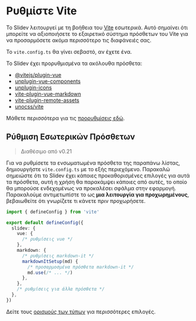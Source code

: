 # Ρυθμίστε Vite

<Environment type="node" />

Το Slidev λειτουργεί με τη βοήθεια του [Vite](https://vitejs.dev/) εσωτερικά. Αυτό σημαίνει ότι μπορείτε να αξιοποιήσετε το εξαιρετικό σύστημα πρόσθετων του Vite για να προσαρμόσετε ακόμα περισσότερο τις διαφάνειές σας.

Το `vite.config.ts` θα γίνει σεβαστό, αν έχετε ένα.

Το Slidev έχει προρυθμισμένα τα ακόλουθα πρόσθετα:

- [@vitejs/plugin-vue](https://github.com/vitejs/vite/tree/main/packages/plugin-vue)
- [unplugin-vue-components](https://github.com/antfu/unplugin-vue-components)
- [unplugin-icons](https://github.com/antfu/unplugin-icons)
- [vite-plugin-vue-markdown](https://github.com/antfu/vite-plugin-vue-markdown)
- [vite-plugin-remote-assets](https://github.com/antfu/vite-plugin-remote-assets)
- [unocss/vite](https://github.com/unocss/unocss/tree/main/packages/vite)

Μάθετε περισσότερα για τις [προρυθμίσεις εδώ](https://github.com/slidevjs/slidev/blob/main/packages/slidev/node/plugins/preset.ts).

## Ρύθμιση Εσωτερικών Πρόσθετων

> Διαθέσιμο από v0.21

Για να ρυθμίσετε τα ενσωματωμένα πρόσθετα της παραπάνω λίστας, δημιουργήστε `vite.config.ts` με το εξής περιεχόμενο. Παρακαλώ σημειώστε ότι το Slidev έχει κάποιες προκαθορισμένες επιλογές για αυτά τα πρόσθετα, αυτή η χρήση θα παρακάμψει κάποιες από αυτές, το οποίο θα μπορούσε ενδεχομένως να προκαλέσει σφάλμα στην εφαρμογή. Παρακαλούμε αντιμετωπίστε το ως **μια λειτουργία για προχωρημένους**, βεβαιωθείτε ότι γνωρίζετε τι κάνετε πριν προχωρήσετε.

```ts
import { defineConfig } from 'vite'

export default defineConfig({
  slidev: {
    vue: {
      /* ρυθμίσεις vue */
    },
    markdown: {
      /* ρυθμίσεις markdown-it */
      markdownItSetup(md) {
        /* προσαρμοσμένα πρόσθετα markdown-it */
        md.use(/* ... */)
      },
    },
    /* ρυθμίσεις για άλλα πρόσθετα */
  },
})
```

Δείτε τους [ορισμούς των τύπων](https://github.com/slidevjs/slidev/blob/main/packages/slidev/node/options.ts#L50) για περισσότερες επιλογές.
